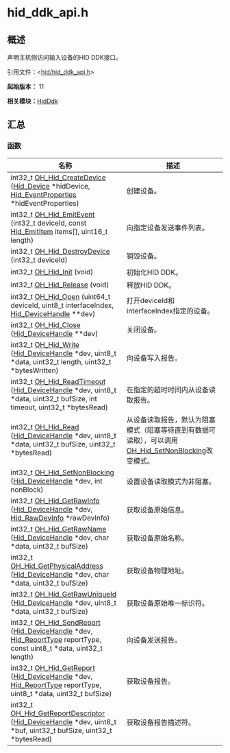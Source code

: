 # hid_ddk_api.h


## 概述

声明主机侧访问输入设备的HID DDK接口。

引用文件：&lt;[hid/hid_ddk_api.h](zh-cn_topic_0000002188217729.xml)&gt;

**起始版本：** 11

**相关模块：**[HidDdk](_hid_ddk.md)


## 汇总


### 函数

| 名称 | 描述 | 
| -------- | -------- |
| int32_t [OH_Hid_CreateDevice](_hid_ddk.md#oh_hid_createdevice) ([Hid_Device](_hid___device.md) \*hidDevice, [Hid_EventProperties](_hid___event_properties.md) \*hidEventProperties) | 创建设备。  | 
| int32_t [OH_Hid_EmitEvent](_hid_ddk.md#oh_hid_emitevent) (int32_t deviceId, const [Hid_EmitItem](_hid___emit_item.md) items[], uint16_t length) | 向指定设备发送事件列表。  | 
| int32_t [OH_Hid_DestroyDevice](_hid_ddk.md#oh_hid_destroydevice) (int32_t deviceId) | 销毁设备。  | 
| int32_t [OH_Hid_Init](_hid_ddk.md#oh_hid_init) (void) | 初始化HID DDK。  | 
| int32_t [OH_Hid_Release](_hid_ddk.md#oh_hid_release) (void) | 释放HID DDK。  | 
| int32_t [OH_Hid_Open](_hid_ddk.md#oh_hid_open) (uint64_t deviceId, uint8_t interfaceIndex, [Hid_DeviceHandle](_hid_ddk.md#hid_devicehandle) \*\*dev) | 打开deviceId和interfaceIndex指定的设备。  | 
| int32_t [OH_Hid_Close](_hid_ddk.md#oh_hid_close) ([Hid_DeviceHandle](_hid_ddk.md#hid_devicehandle) \*\*dev) | 关闭设备。  | 
| int32_t [OH_Hid_Write](_hid_ddk.md#oh_hid_write) ([Hid_DeviceHandle](_hid_ddk.md#hid_devicehandle) \*dev, uint8_t \*data, uint32_t length, uint32_t \*bytesWritten) | 向设备写入报告。  | 
| int32_t [OH_Hid_ReadTimeout](_hid_ddk.md#oh_hid_readtimeout) ([Hid_DeviceHandle](_hid_ddk.md#hid_devicehandle) \*dev, uint8_t \*data, uint32_t bufSize, int timeout, uint32_t \*bytesRead) | 在指定的超时时间内从设备读取报告。  | 
| int32_t [OH_Hid_Read](_hid_ddk.md#oh_hid_read) ([Hid_DeviceHandle](_hid_ddk.md#hid_devicehandle) \*dev, uint8_t \*data, uint32_t bufSize, uint32_t \*bytesRead) | 从设备读取报告，默认为阻塞模式（阻塞等待直到有数据可读取），可以调用[OH_Hid_SetNonBlocking](_hid_ddk.md#oh_hid_setnonblocking)改变模式。  | 
| int32_t [OH_Hid_SetNonBlocking](_hid_ddk.md#oh_hid_setnonblocking) ([Hid_DeviceHandle](_hid_ddk.md#hid_devicehandle) \*dev, int nonBlock) | 设置设备读取模式为非阻塞。  | 
| int32_t [OH_Hid_GetRawInfo](_hid_ddk.md#oh_hid_getrawinfo) ([Hid_DeviceHandle](_hid_ddk.md#hid_devicehandle) \*dev, [Hid_RawDevInfo](_hid___raw_dev_info.md) \*rawDevInfo) | 获取设备原始信息。  | 
| int32_t [OH_Hid_GetRawName](_hid_ddk.md#oh_hid_getrawname) ([Hid_DeviceHandle](_hid_ddk.md#hid_devicehandle) \*dev, char \*data, uint32_t bufSize) | 获取设备原始名称。  | 
| int32_t [OH_Hid_GetPhysicalAddress](_hid_ddk.md#oh_hid_getphysicaladdress) ([Hid_DeviceHandle](_hid_ddk.md#hid_devicehandle) \*dev, char \*data, uint32_t bufSize) | 获取设备物理地址。  | 
| int32_t [OH_Hid_GetRawUniqueId](_hid_ddk.md#oh_hid_getrawuniqueid) ([Hid_DeviceHandle](_hid_ddk.md#hid_devicehandle) \*dev, uint8_t \*data, uint32_t bufSize) | 获取设备原始唯一标识符。  | 
| int32_t [OH_Hid_SendReport](_hid_ddk.md#oh_hid_sendreport) ([Hid_DeviceHandle](_hid_ddk.md#hid_devicehandle) \*dev, [Hid_ReportType](_hid_ddk.md#hid_reporttype) reportType, const uint8_t \*data, uint32_t length) | 向设备发送报告。  | 
| int32_t [OH_Hid_GetReport](_hid_ddk.md#oh_hid_getreport) ([Hid_DeviceHandle](_hid_ddk.md#hid_devicehandle) \*dev, [Hid_ReportType](_hid_ddk.md#hid_reporttype) reportType, uint8_t \*data, uint32_t bufSize) | 获取设备报告。  | 
| int32_t [OH_Hid_GetReportDescriptor](_hid_ddk.md#oh_hid_getreportdescriptor) ([Hid_DeviceHandle](_hid_ddk.md#hid_devicehandle) \*dev, uint8_t \*buf, uint32_t bufSize, uint32_t \*bytesRead) | 获取设备报告描述符。  | 

